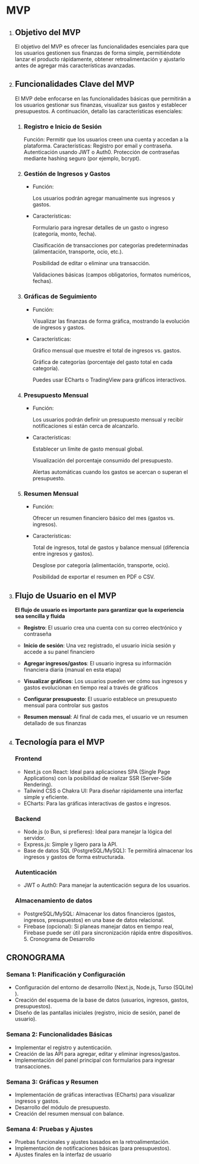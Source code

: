 # MVP

1. ## Objetivo del MVP

   El objetivo del MVP es ofrecer las funcionalidades esenciales para que los usuarios gestionen sus finanzas de forma simple, permitiéndote lanzar el producto rápidamente, obtener retroalimentación y ajustarlo antes de agregar más características avanzadas.

2. ## Funcionalidades Clave del MVP

   El MVP debe enfocarse en las funcionalidades básicas que permitirán a los usuarios gestionar sus finanzas, visualizar sus gastos y establecer presupuestos. A continuación, detallo las características esenciales:

   1. ### Registro e Inicio de Sesión

      Función: Permitir que los usuarios creen una cuenta y accedan a la plataforma.
      Características:
      Registro por email y contraseña.
      Autenticación usando JWT o Auth0.
      Protección de contraseñas mediante hashing seguro (por ejemplo, bcrypt).

   2. ### Gestión de Ingresos y Gastos

      - Función:

        Los usuarios podrán agregar manualmente sus ingresos y gastos.

      - Características:

        Formulario para ingresar detalles de un gasto o ingreso (categoría, monto, fecha).

        Clasificación de transacciones por categorías predeterminadas (alimentación, transporte, ocio, etc.).

        Posibilidad de editar o eliminar una transacción.

        Validaciones básicas (campos obligatorios, formatos numéricos, fechas).

   3. ### Gráficas de Seguimiento

      - Función:

        Visualizar las finanzas de forma gráfica, mostrando la evolución de ingresos y gastos.

      - Características:

        Gráfico mensual que muestre el total de ingresos vs. gastos.

        Gráfica de categorías (porcentaje del gasto total en cada categoría).

        Puedes usar ECharts o TradingView para gráficos interactivos.

   4. ### Presupuesto Mensual

      - Función:

        Los usuarios podrán definir un presupuesto mensual y recibir notificaciones si están cerca de alcanzarlo.

      - Características:

        Establecer un límite de gasto mensual global.

        Visualización del porcentaje consumido del presupuesto.

        Alertas automáticas cuando los gastos se acercan o superan el presupuesto.

   5. ### Resumen Mensual

      - Función:

        Ofrecer un resumen financiero básico del mes (gastos vs. ingresos).

      - Características:

        Total de ingresos, total de gastos y balance mensual (diferencia entre ingresos y gastos).

        Desglose por categoría (alimentación, transporte, ocio).

        Posibilidad de exportar el resumen en PDF o CSV.

3. ## Flujo de Usuario en el MVP

   **El flujo de usuario es importante para garantizar que la experiencia sea sencilla y fluida**

   - **Registro**: El usuario crea una cuenta con su correo electrónico y contraseña

   - **Inicio de sesión**: Una vez registrado, el usuario inicia sesión y accede a su panel financiero

   - **Agregar ingresos/gastos**: El usuario ingresa su información financiera diaria (manual en esta etapa)

   - **Visualizar gráficos**: Los usuarios pueden ver cómo sus ingresos y gastos evolucionan en tiempo real a través de gráficos

   - **Configurar presupuesto**: El usuario establece un presupuesto mensual para controlar sus gastos

   - **Resumen mensual**: Al final de cada mes, el usuario ve un resumen detallado de sus finanzas

4. ## Tecnología para el MVP

   ### Frontend

   - Next.js con React: Ideal para aplicaciones SPA (Single Page Applications) con la posibilidad de realizar SSR (Server-Side Rendering).
   - Tailwind CSS o Chakra UI: Para diseñar rápidamente una interfaz simple y eficiente.
   - ECharts: Para las gráficas interactivas de gastos e ingresos.

   ### Backend

   - Node.js (o Bun, si prefieres): Ideal para manejar la lógica del servidor.
   - Express.js: Simple y ligero para la API.
   - Base de datos SQL (PostgreSQL/MySQL): Te permitirá almacenar los ingresos y gastos de forma estructurada.

   ### Autenticación

   - JWT o Auth0: Para manejar la autenticación segura de los usuarios.

   ### Almacenamiento de datos

   - PostgreSQL/MySQL: Almacenar los datos financieros (gastos, ingresos, presupuestos) en una base de datos relacional.
   - Firebase (opcional): Si planeas manejar datos en tiempo real, Firebase puede ser útil para sincronización rápida entre dispositivos. 5. Cronograma de Desarrollo

## CRONOGRAMA

### Semana 1: Planificación y Configuración

- Configuración del entorno de desarrollo (Next.js, Node.js, Turso (SQLite) ).
- Creación del esquema de la base de datos (usuarios, ingresos, gastos, presupuestos).
- Diseño de las pantallas iniciales (registro, inicio de sesión, panel de usuario).

### Semana 2: Funcionalidades Básicas

- Implementar el registro y autenticación.
- Creación de las API para agregar, editar y eliminar ingresos/gastos.
- Implementación del panel principal con formularios para ingresar transacciones.

### Semana 3: Gráficas y Resumen

- Implementación de gráficas interactivas (ECharts) para visualizar ingresos y gastos.
- Desarrollo del módulo de presupuesto.
- Creación del resumen mensual con balance.

### Semana 4: Pruebas y Ajustes

- Pruebas funcionales y ajustes basados en la retroalimentación.
- Implementación de notificaciones básicas (para presupuestos).
- Ajustes finales en la interfaz de usuario
